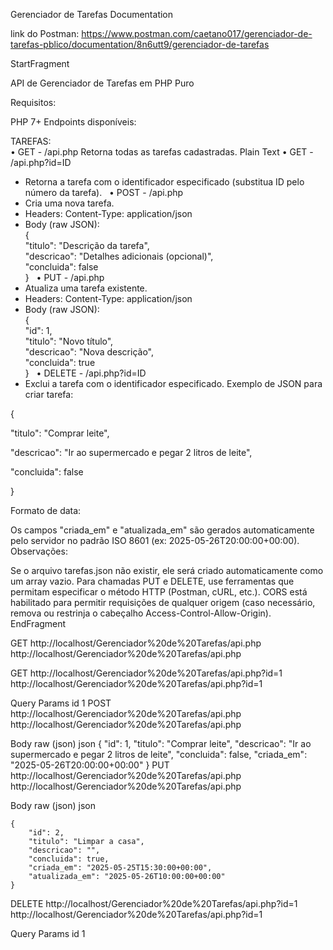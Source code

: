 Gerenciador de Tarefas Documentation

link do Postman: https://www.postman.com/caetano017/gerenciador-de-tarefas-pblico/documentation/8n6utt9/gerenciador-de-tarefas

StartFragment

API de Gerenciador de Tarefas em PHP Puro

Requisitos:

PHP 7+
Endpoints disponíveis:

TAREFAS:  
 • GET - /api.php
Retorna todas as tarefas cadastradas.
Plain Text
• GET - /api.php?id=ID
﻿
- Retorna a tarefa com o identificador especificado (substitua ID pelo número da tarefa).
﻿
﻿
• POST - /api.php
﻿
- Cria uma nova tarefa.
﻿
- Headers: Content-Type: application/json
﻿
- Body (raw JSON):  
﻿
    {  
﻿
    "titulo": "Descrição da tarefa",  
﻿
    "descricao": "Detalhes adicionais (opcional)",  
﻿
    "concluida": false  
﻿
    }
﻿
﻿
• PUT - /api.php
﻿
- Atualiza uma tarefa existente.
﻿
- Headers: Content-Type: application/json
﻿
- Body (raw JSON):  
﻿
    {  
﻿
    "id": 1,  
﻿
    "titulo": "Novo título",  
﻿
    "descricao": "Nova descrição",  
﻿
    "concluida": true  
﻿
    }
﻿
﻿
• DELETE - /api.php?id=ID
﻿
- Exclui a tarefa com o identificador especificado.
Exemplo de JSON para criar tarefa:  

{  

"titulo": "Comprar leite",  

"descricao": "Ir ao supermercado e pegar 2 litros de leite",  

"concluida": false  

}

Formato de data:

Os campos "criada_em" e "atualizada_em" são gerados automaticamente pelo servidor no padrão ISO 8601 (ex: 2025-05-26T20:00:00+00:00).
Observações:

Se o arquivo tarefas.json não existir, ele será criado automaticamente como um array vazio.
Para chamadas PUT e DELETE, use ferramentas que permitam especificar o método HTTP (Postman, cURL, etc.).
CORS está habilitado para permitir requisições de qualquer origem (caso necessário, remova ou restrinja o cabeçalho Access-Control-Allow-Origin).
EndFragment

GET
http://localhost/Gerenciador%20de%20Tarefas/api.php
http://localhost/Gerenciador%20de%20Tarefas/api.php
﻿

GET
http://localhost/Gerenciador%20de%20Tarefas/api.php?id=1
http://localhost/Gerenciador%20de%20Tarefas/api.php?id=1
﻿

Query Params
id
1
POST
http://localhost/Gerenciador%20de%20Tarefas/api.php
http://localhost/Gerenciador%20de%20Tarefas/api.php
﻿

Body
raw (json)
json
   {
        "id": 1,
        "titulo": "Comprar leite",
        "descricao": "Ir ao supermercado e pegar 2 litros de leite",
        "concluida": false,
        "criada_em": "2025-05-26T20:00:00+00:00"
    }
PUT
http://localhost/Gerenciador%20de%20Tarefas/api.php
http://localhost/Gerenciador%20de%20Tarefas/api.php
﻿

Body
raw (json)
json

    {
        "id": 2,
        "titulo": "Limpar a casa",
        "descricao": "",
        "concluida": true,
        "criada_em": "2025-05-25T15:30:00+00:00",
        "atualizada_em": "2025-05-26T10:00:00+00:00"
    }
    
DELETE
http://localhost/Gerenciador%20de%20Tarefas/api.php?id=1
http://localhost/Gerenciador%20de%20Tarefas/api.php?id=1
﻿

Query Params
id
1
